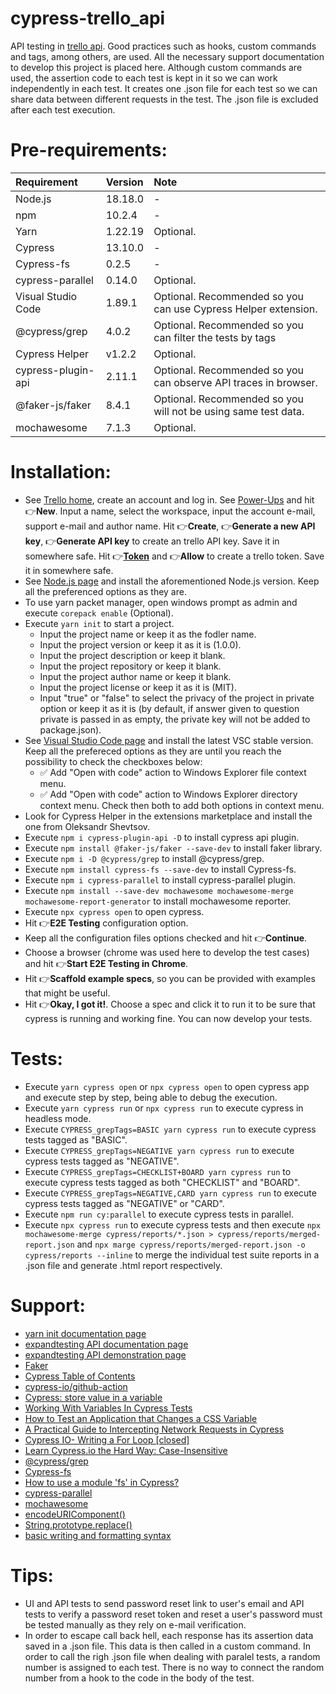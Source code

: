 # cypress-trello_api

API testing in [trello api](https://developer.atlassian.com/cloud/trello/rest/). Good practices such as hooks, custom commands and tags, among others, are used. All the necessary support documentation to develop this project is placed here. Although custom commands are used, the assertion code to each test is kept in it so we can work independently in each test. It creates one .json file for each test so we can share data between different requests in the test. The .json file is excluded after each test execution.  

# Pre-requirements:

| Requirement                   | Version | Note                                                            |
| :---------------------------- |:--------| :---------------------------------------------------------------|
| Node.js                       | 18.18.0 | -                                                               |
| npm                           | 10.2.4  | -                                                               |
| Yarn                          | 1.22.19 | Optional.                                                       |
| Cypress                       | 13.10.0 | -                                                               |
| Cypress-fs                    | 0.2.5   | -                                                               |
| cypress-parallel              | 0.14.0  | Optional.                                                       |
| Visual Studio Code            | 1.89.1  | Optional. Recommended so you can use Cypress Helper extension.  |
| @cypress/grep                 | 4.0.2   | Optional. Recommended so you can filter the tests by tags       |
| Cypress Helper                | v1.2.2  | Optional.                                                       |
| cypress-plugin-api            | 2.11.1  | Optional. Recommended so you can observe API traces in browser. |
| @faker-js/faker               | 8.4.1   | Optional. Recommended so you will not be using same test data.  |
| mochawesome                   | 7.1.3   | Optional.                                                       |

# Installation:

- See [Trello home](https://trello.com/home), create an account and log in. See [Power-Ups](https://trello.com/power-ups/admin) and hit :point_right:**New**. Input a name, select the workspace, input the account e-mail, support e-mail and author name. Hit :point_right:**Create**, :point_right:**Generate a new API key**, :point_right:**Generate API key** to create an trello API key. Save it in somewhere safe. Hit :point_right:**<ins>Token</ins>** and :point_right:**Allow** to create a trello token. Save it in somewhere safe.
- See [Node.js page](https://nodejs.org/en) and install the aforementioned Node.js version. Keep all the preferenced options as they are.
- To use yarn packet manager, open windows prompt as admin and execute ```corepack enable``` (Optional).
- Execute ```yarn init``` to start a project.
  - Input the project name or keep it as the fodler name.
  - Input the project version or keep it as it is (1.0.0).
  - Input the project description or keep it blank.
  - Input the project repository or keep it blank.
  - Input the project author name or keep it blank.
  - Input the project license or keep it as it is (MIT).
  - Input "true" or "false" to select the privacy of the project in private option or keep it as it is (by default, if answer given to question private is passed in as empty, the private key will not be added to package.json).
- See [Visual Studio Code page](https://code.visualstudio.com/) and install the latest VSC stable version. Keep all the prefereced options as they are until you reach the possibility to check the checkboxes below: 
  - :white_check_mark: Add "Open with code" action to Windows Explorer file context menu. 
  - :white_check_mark: Add "Open with code" action to Windows Explorer directory context menu.
Check then both to add both options in context menu.
- Look for Cypress Helper in the extensions marketplace and install the one from Oleksandr Shevtsov.
- Execute ```npm i cypress-plugin-api -D``` to install cypress api plugin.
- Execute ```npm install @faker-js/faker --save-dev``` to install faker library.
- Execute ```npm i -D @cypress/grep``` to install @cypress/grep.
- Execute ```npm install cypress-fs --save-dev``` to install Cypress-fs.
- Execute ```npm i cypress-parallel``` to install cypress-parallel plugin.
- Execute ```npm install --save-dev mochawesome mochawesome-merge mochawesome-report-generator``` to install mochawesome reporter.
- Execute ```npx cypress open``` to open cypress.
- Hit :point_right:**E2E Testing** configuration option. 
- Keep all the configuration files options checked and hit :point_right:**Continue**.
- Choose a browser (chrome was used here to develop the test cases) and hit :point_right:**Start E2E Testing in Chrome**.
- Hit :point_right:**Scaffold example specs**, so you can be provided with examples that might be useful.
- Hit :point_right:**Okay, I got it!**. Choose a spec and click it to run it to be sure that cypress is running and working fine. You can now develop your tests.

# Tests:

- Execute ```yarn cypress open``` or ```npx cypress open``` to open cypress app and execute step by step, being able to debug the execution. 
- Execute ```yarn cypress run``` or ```npx cypress run``` to execute cypress in headless mode.
- Execute ```CYPRESS_grepTags=BASIC yarn cypress run``` to execute cypress tests tagged as "BASIC".
- Execute ```CYPRESS_grepTags=NEGATIVE yarn cypress run``` to execute cypress tests tagged as "NEGATIVE".
- Execute ```CYPRESS_grepTags=CHECKLIST+BOARD yarn cypress run``` to execute cypress tests tagged as both "CHECKLIST" and "BOARD".
- Execute ```CYPRESS_grepTags=NEGATIVE,CARD yarn cypress run``` to execute cypress tests tagged as "NEGATIVE" or "CARD".
- Execute ```npm run cy:parallel``` to execute cypress tests in parallel.
- Execute ```npx cypress run``` to execute cypress tests and then execute ```npx mochawesome-merge cypress/reports/*.json > cypress/reports/merged-report.json``` and ```npx marge cypress/reports/merged-report.json -o cypress/reports --inline``` to merge the individual test suite reports in a .json file and generate .html report respectively. 

# Support:

- [yarn init documentation page](https://classic.yarnpkg.com/lang/en/docs/cli/init/)
- [expandtesting API documentation page](https://practice.expandtesting.com/notes/api/api-docs/)
- [expandtesting API demonstration page](https://www.youtube.com/watch?v=bQYvS6EEBZc)
- [Faker](https://fakerjs.dev/guide/)
- [Cypress Table of Contents](https://docs.cypress.io/api/table-of-contents)
- [cypress-io/github-action](https://www.npmjs.com/package/@cypress/github-action#end-to-end-testing)
- [Cypress: store value in a variable](https://stackoverflow.com/questions/69977821/cypress-store-value-in-a-variable)
- [Working With Variables In Cypress Tests](https://www.stevenhicks.me/blog/2020/02/working-with-variables-in-cypress-tests/)
- [How to Test an Application that Changes a CSS Variable](https://www.cypress.io/blog/2020/03/17/how-to-test-an-application-that-changes-css-variable)
- [A Practical Guide to Intercepting Network Requests in Cypress](https://egghead.io/blog/intercepting-network-requests-in-cypress)
- [Cypress IO- Writing a For Loop [closed]](https://stackoverflow.com/questions/52212868/cypress-io-writing-a-for-loop)
- [Learn Cypress.io the Hard Way: Case-Insensitive](https://iterable.com/blog/learn-cypress-io-the-hard-way-case-insensitive/)
- [@cypress/grep](https://www.npmjs.com/package/@cypress/grep)
- [Cypress-fs](https://www.npmjs.com/package/cypress-fs)
- [How to use a module 'fs' in Cypress?](https://stackoverflow.com/a/77250696/10519428)
- [cypress-parallel](https://www.npmjs.com/package/cypress-parallel)
- [mochawesome](https://github.com/adamgruber/mochawesome?tab=readme-ov-file)
- [encodeURIComponent()](https://developer.mozilla.org/en-US/docs/Web/JavaScript/Reference/Global_Objects/encodeURIComponent)
- [String.prototype.replace()](https://developer.mozilla.org/pt-BR/docs/Web/JavaScript/Reference/Global_Objects/String/replace)
- [basic writing and formatting syntax](https://docs.github.com/pt/get-started/writing-on-github/getting-started-with-writing-and-formatting-on-github/basic-writing-and-formatting-syntax)

# Tips:

- UI and API tests to send password reset link to user's email and API tests to verify a password reset token and reset a user's password must be tested manually as they rely on e-mail verification.
- In order to escape call back hell, each response has its assertion data saved in a .json file. This data is then called in a custom command. In order to call the righ .json file when dealing with paralel tests, a random number is assigned to each test. There is no way to connect the random number from a hook to the code in the body of the test. 
